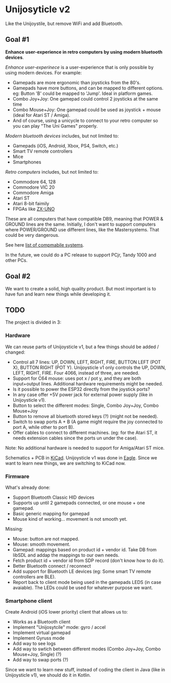 # Unijosyticle v2

Like the Unijoystile, but remove WiFi and add Bluetooth.

## Goal #1

**Enhance user-experience in retro computers by using modern bluetooth devices**.


*Enhance user-experinece* is a user-experience that is only possible by using modern devices. For example:

*  Gamepads are more ergonomic than joysticks from the 80's.
*  Gamepads have more buttons, and can be mapped to different options. eg: Button 'B' could be mapped to 'Jump'. Ideal in platform games.
*  Combo Joy+Joy: One gamepad could control 2 joysticks at the same time
*  Combo Mouse+Joy: One gamepad could be used as joystick + mouse (ideal for Atari ST / Amiga).
*  And of course, using a unicycle to connect to your retro computer so you can play "The Uni Games" properly.


*Modern bluetooth devices* includes, but not limited to:

*   Gamepads (iOS, Android, Xbox, PS4, Switch, etc.)
*   Smart TV remote controllers
*   Mice
*   Smartphones


*Retro computers* includes, but not limited to:

*   Commodore 64, 128
*   Commodore VIC 20
*   Commodore Amiga
*   Atari ST
*   Atari 8-bit faimily
*   FPGAs like [ZX-UNO](http://zxuno.speccy.org/index_e.shtml)

These are all computers that have compatible DB9, meaning that POWER & GROUND lines are the same.
Initially, I don't want to support computers where POWER/GROUND use different lines, like the Mastersystems.
That could be very dangerous.

See here [list of compmabile systems](http://zxuno.speccy.org/index_e.shtml).

In the future, we could do a PC release to support PCjr, Tandy 1000 and other PCs.


## Goal #2

We want to create a solid, high quality product. But most important is to have fun and learn new things while developing it.

## TODO

The project is divided in 3:

### Hardware

We can reuse parts of Unijoysticle v1, but a few things should be added / changed:

*   Control all 7 lines: UP, DOWN, LEFT, RIGHT, FIRE, BUTTON LEFT (POT X), BUTTON RIGHT (POT Y).
    Unijoysticle v1 only controls the UP, DOWN, LEFT, RIGHT, FIRE. Four 4066, instead of three, are needed.
*   Support for C64 mouse: uses pot x / pot y, and they are both input+output lines. Additional hardware requirements might be needed.
*   Is it possible to power the ESP32 directly from the joystick ports?
*   In any case offer +5V power jack for external power supply (like in Unijoysticle v1).
*   Button to select the different modes: Single, Combo Joy+Joy, Combo Mouse+Joy
*   Button to remove all bluetooth stored keys (?) (might not be needed).
*   Switch to swap ports A + B (A game might require the joy connected to port A, while other to port B).
*   Offer cables to connect to different machines. (eg: for the Atari ST, it needs extension cables since the ports un under the case).

Note: No additional hardware is needed to support for Amiga/Atari ST mice.

Schematics + PCB in [KiCad](http://kicad-pcb.org/). Unijoysticle v1 was done in [Eagle](https://www.autodesk.com/products/eagle/overview). Since we want to learn new things, we are switching to KiCad now.


### Firmware

What's already done:

*   Support Bluetooth Classic HID devices
*   Supports up until 2 gamepads connected, or one mouse + one gamepad.
*   Basic generic mapping for gamepad
*   Mouse kind of working... movement is not smooth yet.

Missing:

*   Mouse: button are not mapped.
*   Mouse: smooth movement.
*   Gamepad: mappings based on product id + vendor id. Take DB from libSDL and addap the mappings to our own needs.
*   Fetch product id + vendor id from SDP record (don't know how to do it).
*   Better Bluetooth connect / reconnect
*   Add support for Bluetooth LE devices (eg: Some smart TV remote controllers are BLE).
*   Report back to client mode being used in the gamepads LEDS (in case avaiable).
    The LEDs could be used for whatever purpose we want.

### Smartphone client

Create Android (iOS lower priority) client that allows us to:

*    Works as a Bluetooth client
*    Implement "Unijosytcile" mode: gyro / accel
*    Implement virtual gamepad
*    Implement Gyruss mode
*    Add way to see logs
*    Add way to swtich between different modes (Combo Joy+Joy, Combo Mouse+Joy, Single) (?)
*    Add way to swap ports (?)

Since we want to learn new stuff, instead of coding the client in Java (like in Unijoysticle v1), we should do it in Kotlin.
